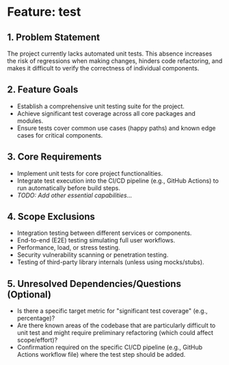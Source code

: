 # Feature: test

## 1. Problem Statement

The project currently lacks automated unit tests. This absence increases the risk of regressions when making changes, hinders code refactoring, and makes it difficult to verify the correctness of individual components.

## 2. Feature Goals

*   Establish a comprehensive unit testing suite for the project.
*   Achieve significant test coverage across all core packages and modules.
*   Ensure tests cover common use cases (happy paths) and known edge cases for critical components.

## 3. Core Requirements

*   Implement unit tests for core project functionalities.
*   Integrate test execution into the CI/CD pipeline (e.g., GitHub Actions) to run automatically before build steps.
*   *TODO: Add other essential capabilities...*

## 4. Scope Exclusions

*   Integration testing between different services or components.
*   End-to-end (E2E) testing simulating full user workflows.
*   Performance, load, or stress testing.
*   Security vulnerability scanning or penetration testing.
*   Testing of third-party library internals (unless using mocks/stubs).

## 5. Unresolved Dependencies/Questions (Optional)

*   Is there a specific target metric for "significant test coverage" (e.g., percentage)?
*   Are there known areas of the codebase that are particularly difficult to unit test and might require preliminary refactoring (which could affect scope/effort)?
*   Confirmation required on the specific CI/CD pipeline (e.g., GitHub Actions workflow file) where the test step should be added.
